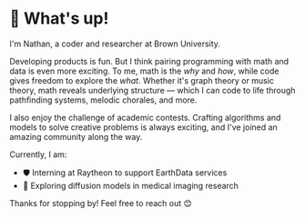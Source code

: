 # 👋 What's up!

I'm Nathan, a coder and researcher at Brown University.

Developing products is fun. But I think pairing programming with math and data is even more exciting. To me, math is the *why* and *how*, while code gives freedom to explore the *what*. Whether it's graph theory or music theory, math reveals underlying structure — which I can code to life through pathfinding systems, melodic chorales, and more.

I also enjoy the challenge of academic contests. Crafting algorithms and models to solve creative problems is always exciting, and I've joined an amazing community along the way.

Currently, I am:
- 🛡️ Interning at Raytheon to support EarthData services
- 🧬 Exploring diffusion models in medical imaging research  

Thanks for stopping by! Feel free to reach out 😊  
